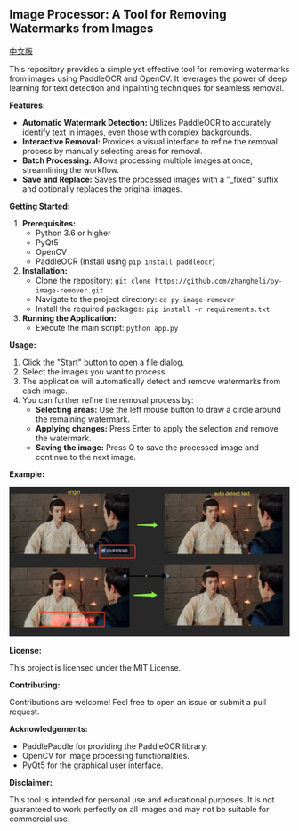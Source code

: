 ## Image Processor: A Tool for Removing Watermarks from Images
[中文版](README-cn.md)

This repository provides a simple yet effective tool for removing watermarks from images using PaddleOCR and OpenCV. It leverages the power of deep learning for text detection and inpainting techniques for seamless removal.

**Features:**

* **Automatic Watermark Detection:** Utilizes PaddleOCR to accurately identify text in images, even those with complex backgrounds.
* **Interactive Removal:** Provides a visual interface to refine the removal process by manually selecting areas for removal.
* **Batch Processing:** Allows processing multiple images at once, streamlining the workflow.
* **Save and Replace:** Saves the processed images with a "_fixed" suffix and optionally replaces the original images.



**Getting Started:**

1. **Prerequisites:**
   * Python 3.6 or higher
   * PyQt5
   * OpenCV
   * PaddleOCR (Install using `pip install paddleocr`)
2. **Installation:**
   * Clone the repository: `git clone https://github.com/zhangheli/py-image-remover.git`
   * Navigate to the project directory: `cd py-image-remover`
   * Install the required packages: `pip install -r requirements.txt`
3. **Running the Application:**
   * Execute the main script: `python app.py`

**Usage:**

1. Click the "Start" button to open a file dialog.
2. Select the images you want to process.
3. The application will automatically detect and remove watermarks from each image.
4. You can further refine the removal process by:
   * **Selecting areas:** Use the left mouse button to draw a circle around the remaining watermark.
   * **Applying changes:** Press Enter to apply the selection and remove the watermark.
   * **Saving the image:** Press Q to save the processed image and continue to the next image.

**Example:**

![Example](https://github.com/zhangheli/py-image-remover/blob/main/example.png)

**License:**

This project is licensed under the MIT License.

**Contributing:**

Contributions are welcome! Feel free to open an issue or submit a pull request.

**Acknowledgements:**

* PaddlePaddle for providing the PaddleOCR library.
* OpenCV for image processing functionalities.
* PyQt5 for the graphical user interface.

**Disclaimer:**

This tool is intended for personal use and educational purposes. It is not guaranteed to work perfectly on all images and may not be suitable for commercial use.